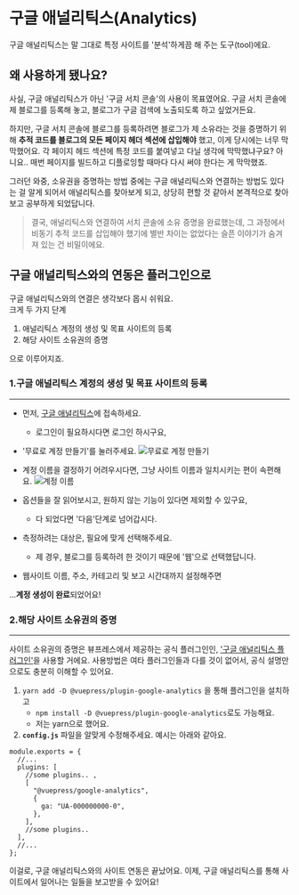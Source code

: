 # 구글 애널리틱스(Analytics)

구글 애널리틱스는 말 그대로 특정 사이트를 '분석'하게끔 해 주는 도구(tool)에요.

## 왜 사용하게 됐나요?

사실, 구글 애널리틱스가 아닌 '구글 서치 콘솔'의 사용이 목표였어요.
구글 서치 콘솔에 제 블로그를 등록해 놓고, 블로그가 구글 검색에 노출되도록 하고 싶었거든요.  

하지만, 구글 서치 콘솔에 블로그를 등록하려면 블로그가 제 소유라는 것을 증명하기 위해
**추적 코드를 블로그의 모든 페이지 헤더 섹션에 삽입해야** 했고, 이게 당시에는 너무 막막했어요.
각 페이지 헤드 섹션에 특정 코드를 붙여넣고 다닐 생각에 막막했냐구요?
아니요.. 매번 페이지를 빌드하고 디플로잉할 때마다 다시 써야 한다는 게 막막했죠.

그러던 와중, 소유권을 증명하는 방법 중에는 구글 애널리틱스와 연결하는 방법도 있다는 걸 알게 되어서 애널리틱스를 찾아보게 되고,
상당히 편할 것 같아서 본격적으로 찾아보고 공부하게 되었답니다.

> 결국, 애널리틱스와 연결하여 서치 콘솔에 소유 증명을 완료했는데,
> 그 과정에서 비동기 추적 코드를 삽입해야 했기에 별반 차이는 없었다는 슬픈 이야기가 숨겨져 있는 건 비밀이에요.

## 구글 애널리틱스와의 연동은 플러그인으로

구글 애널리틱스와의 연결은 생각보다 몹시 쉬워요.  
크게 두 가지 단계

1. 애널리틱스 계정의 생성 및 목표 사이트의 등록
1. 해당 사이트 소유권의 증명

으로 이루어지죠.

### 1.구글 애널리틱스 계정의 생성 및 목표 사이트의 등록

---

- 먼저, [구글 애널리틱스](https://analytics.google.com/)에 접속하세요.
  - 로그인이 필요하시다면 로그인 하시구요,
- '무료로 계정 만들기'를 눌러주세요.
  <img :src="$withBase('images/google/ga_001.png')" alt="무료로 계정 만들기">

- 계정 이름을 결정하기 어려우시다면, 그냥 사이트 이름과 일치시키는 편이 속편해요.
  <img :src="$withBase('images/google/ga_002.png')" alt="계정 이름">

- 옵션들을 잘 읽어보시고, 원하지 않는 기능이 있다면 제외할 수 있구요,
  - 다 되었다면 '다음'단계로 넘어갑시다.
- 측정하려는 대상은, 필요에 맞게 선택해주세요.
  - 제 경우, 블로그를 등록하려 한 것이기 때문에 '웹'으로 선택했답니다.
- 웹사이트 이름, 주소, 카테고리 및 보고 시간대까지 설정해주면

...**계정 생성이 완료**되었어요!

### 2.해당 사이트 소유권의 증명

---

사이트 소유권의 증명은 뷰프레스에서 제공하는 공식 플러그인인,
['구글 애널리틱스 플러그인'](https://vuepress.vuejs.org/plugin/official/plugin-google-analytics.html)을
사용할 거에요. 사용방법은 여타 플러그인들과 다를 것이 없어서, 공식 설명만으로도 충분히 이해할 수 있어요.

1. `yarn add -D @vuepress/plugin-google-analytics` 을 통해 플러그인을 설치하고
   - `npm install -D @vuepress/plugin-google-analytics`로도 가능해요.
   - 저는 yarn으로 했어요.
2. **`config.js`** 파일을 알맞게 수정해주세요. 예시는 아래와 같아요.

```js{5-10}
module.exports = {
  //...
  plugins: [
    //some plugins.. ,
    [
      "@vuepress/google-analytics",
      {
        ga: "UA-000000000-0",
      },
    ],
    //some plugins..
  ],
  //...
};
```

이걸로, 구글 애널리틱스와의 사이트 연동은 끝났어요. 이제, 구글 애널리틱스를 통해 사이트에서 일어나는 일들을 보고받을 수 있어요!
